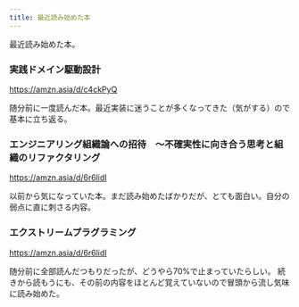 ```yaml
---
title: 最近読み始めた本
---
```


最近読み始めた本。

### 実践ドメイン駆動設計
https://amzn.asia/d/c4ckPyQ

随分前に一度読んだ本。最近実装に迷うことが多くなってきた（気がする）ので基本に立ち返る。

### エンジニアリング組織論への招待　～不確実性に向き合う思考と組織のリファクタリング
https://amzn.asia/d/6r6lidI

以前から気になっていた本。まだ読み始めたばかりだが、とても面白い。自分の弱点に直に刺さる内容。

### エクストリームプラグラミング
https://amzn.asia/d/6r6lidI

随分前に全部読んだつもりだったが、どうやら70%で止まっていたらしい。
続きから読もうにも、その前の内容をほとんど覚えていないので冒頭から流し気味に読み始めた。
